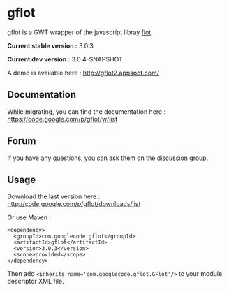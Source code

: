 gflot
=====
gflot is a GWT wrapper of the javascript libray [flot](http://www.flotcharts.org/).

**Current stable version :** 3.0.3

**Current dev version :** 3.0.4-SNAPSHOT

A demo is available here : http://gflot2.appspot.com/

Documentation
-------------
While migrating, you can find the documentation here : https://code.google.com/p/gflot/w/list

Forum
-----
If you have any questions, you can ask them on the [discussion group](https://groups.google.com/forum/?fromgroups#!forum/gflot).

Usage
-----
Download the last version here : http://code.google.com/p/gflot/downloads/list

Or use Maven :

    <dependency>
      <groupId>com.googlecode.gflot</groupId>
      <artifactId>gflot</artifactId>
      <version>3.0.3</version>
      <scope>provided</scope>
    </dependency>

Then add `<inherits name='com.googlecode.gflot.GFlot'/>` to your module descriptor XML file.
